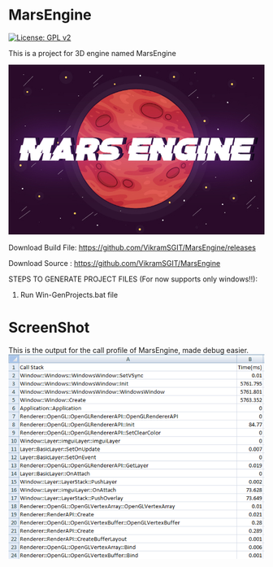 # MarsEngine
[![License: GPL v2](https://img.shields.io/badge/License-GPL%20v2-blue.svg)](https://www.gnu.org/licenses/old-licenses/gpl-2.0.en.html)

This is a project for 3D engine named MarsEngine

<img src="Branding/MarsEngine/MarsEngine.jpg">

Download Build File: https://github.com/VikramSGIT/MarsEngine/releases

Download Source    : https://github.com/VikramSGIT/MarsEngine

STEPS TO GENERATE PROJECT FILES (For now supports only windows!!):
1. Run Win-GenProjects.bat file
# ScreenShot
This is the output for the call profile of MarsEngine, made debug easier.
<img src="Resource/Capture.PNG">
